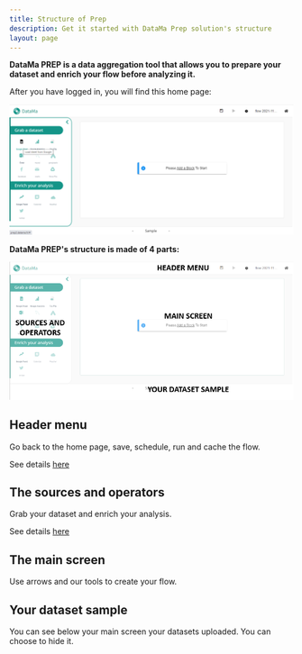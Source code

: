 ```yaml
---
title: Structure of Prep
description: Get it started with DataMa Prep solution's structure
layout: page
---
```


**DataMa PREP is a data aggregation tool that allows you to prepare your dataset and enrich your flow before analyzing it.**

After you have logged in, you will find this home page:

![Global Prep UI](images/Homepage.png)

**DataMa PREP's structure is made of 4 parts:**

![Structure](images/Capturen1.PNG)

## Header menu
Go back to the home page, save, schedule, run and cache the flow.

See details [here]({{site.url}}/{{site.baseurl}}/prep/Header.html)

## The sources and operators
Grab your dataset and enrich your analysis.

See details [here]({{site.url}}/{{site.baseurl}}/prep/connectors/our_sources.html)


## The main screen
Use arrows and our tools to create your flow.


## Your dataset sample

You can see below your main screen your datasets uploaded. You can choose to hide it.
